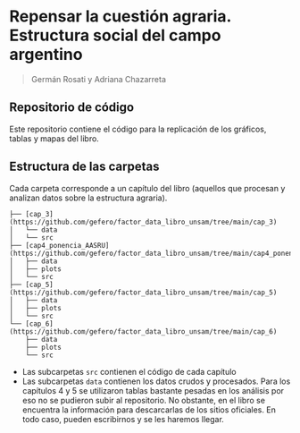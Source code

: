 # Repensar la cuestión agraria. Estructura social del campo argentino
> Germán Rosati y Adriana Chazarreta

## Repositorio de código
Este repositorio contiene el código para la replicación de los gráficos, tablas
y mapas del libro.

## Estructura de las carpetas
Cada carpeta corresponde a un capítulo del libro (aquellos que procesan y analizan
datos sobre la estructura agraria).

```
├── [cap_3](https://github.com/gefero/factor_data_libro_unsam/tree/main/cap_3)
│   └── data
│   └── src
├── [cap4_ponencia_AASRU](https://github.com/gefero/factor_data_libro_unsam/tree/main/cap4_ponencia_AASRU)
│   ├── data
│   ├── plots
│   └── src
├── [cap_5](https://github.com/gefero/factor_data_libro_unsam/tree/main/cap_5)
│   ├── data
│   ├── plots
│   └── src
└── [cap_6](https://github.com/gefero/factor_data_libro_unsam/tree/main/cap_6)
    ├── data
    ├── plots
    └── src
```
- Las subcarpetas `src` contienen el código de cada capítulo
- Las subcarpetas `data` contienen los datos crudos y procesados. Para los capítulos 4 y 5
se utilizaron tablas bastante pesadas en los análisis por eso no se pudieron subir al
repositorio. No obstante, en el libro se encuentra la información para descarcarlas
de los sitios oficiales. En todo caso, pueden escribirnos y se les haremos llegar.
